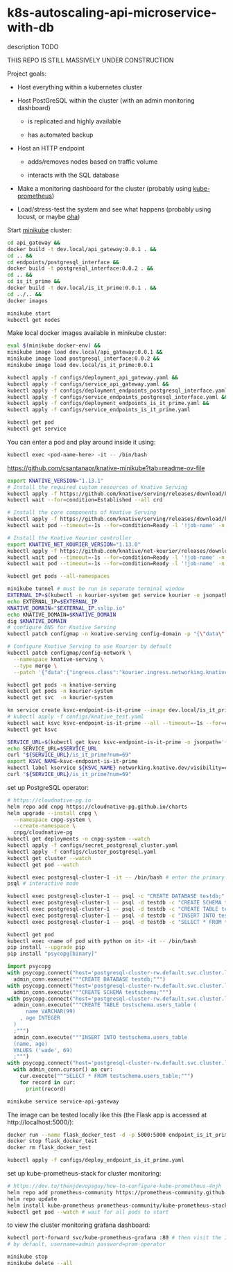# k8s-autoscaling-api-microservice-with-db
description TODO

THIS REPO IS STILL MASSIVELY UNDER CONSTRUCTION

Project goals:

* Host everything within a kubernetes cluster

* Host PostGreSQL within the cluster (with an admin monitoring dashboard)

    - is replicated and highly available

    - has automated backup

* Host an HTTP endpoint 
    
    - adds/removes nodes based on traffic volume
    
    - interacts with the SQL database

* Make a monitoring dashboard for the cluster (probably using [kube-prometheus](https://github.com/prometheus-operator/kube-prometheus))

* Load/stress-test the system and see what happens (probably using locust, or maybe [oha](https://github.com/hatoo/oha))

Start [minikube](https://github.com/kubernetes/minikube) cluster:

```bash
cd api_gateway &&
docker build -t dev.local/api_gateway:0.0.1 . &&
cd .. &&
cd endpoints/postgresql_interface &&
docker build -t postgresql_interface:0.0.2 . &&
cd .. &&
cd is_it_prime &&
docker build -t dev.local/is_it_prime:0.0.1 . &&
cd ../.. &&
docker images
```

```bash
minikube start 
kubectl get nodes
```

Make local docker images available in minikube cluster:

```bash
eval $(minikube docker-env) &&
minikube image load dev.local/api_gateway:0.0.1 &&
minikube image load postgresql_interface:0.0.2 &&
minikube image load dev.local/is_it_prime:0.0.1
```

```bash
kubectl apply -f configs/deployment_api_gateway.yaml &&
kubectl apply -f configs/service_api_gateway.yaml &&
kubectl apply -f configs/deployment_endpoints_postgresql_interface.yaml &&
kubectl apply -f configs/service_endpoints_postgresql_interface.yaml &&
kubectl apply -f configs/deployment_endpoints_is_it_prime.yaml &&
kubectl apply -f configs/service_endpoints_is_it_prime.yaml

kubectl get pod
kubectl get service
```

You can enter a pod and play around inside it using:
```bash
kubectl exec <pod-name-here> -it -- /bin/bash 
```
https://github.com/csantanapr/knative-minikube?tab=readme-ov-file
```bash
export KNATIVE_VERSION="1.13.1"
# Install the required custom resources of Knative Serving
kubectl apply -f https://github.com/knative/serving/releases/download/knative-v${KNATIVE_VERSION}/serving-crds.yaml
kubectl wait --for=condition=Established --all crd

# Install the core components of Knative Serving
kubectl apply -f https://github.com/knative/serving/releases/download/knative-v${KNATIVE_VERSION}/serving-core.yaml
kubectl wait pod --timeout=-1s --for=condition=Ready -l '!job-name' -n knative-serving

# Install the Knative Kourier controller
export KNATIVE_NET_KOURIER_VERSION="1.13.0"
kubectl apply -f https://github.com/knative/net-kourier/releases/download/knative-v${KNATIVE_NET_KOURIER_VERSION}/kourier.yaml
kubectl wait pod --timeout=-1s --for=condition=Ready -l '!job-name' -n kourier-system
kubectl wait pod --timeout=-1s --for=condition=Ready -l '!job-name' -n knative-serving

kubectl get pods --all-namespaces

minikube tunnel # must be run in separate terminal window
EXTERNAL_IP=$(kubectl -n kourier-system get service kourier -o jsonpath='{.status.loadBalancer.ingress[0].ip}')
echo EXTERNAL_IP=$EXTERNAL_IP
KNATIVE_DOMAIN="$EXTERNAL_IP.sslip.io"
echo KNATIVE_DOMAIN=$KNATIVE_DOMAIN
dig $KNATIVE_DOMAIN
# configure DNS for Knative Serving
kubectl patch configmap -n knative-serving config-domain -p "{\"data\": {\"$KNATIVE_DOMAIN\": \"\"}}"

# Configure Knative Serving to use Kourier by default
kubectl patch configmap/config-network \
  --namespace knative-serving \
  --type merge \
  --patch '{"data":{"ingress.class":"kourier.ingress.networking.knative.dev"}}'

kubectl get pods -n knative-serving
kubectl get pods -n kourier-system
kubectl get svc  -n kourier-system

kn service create ksvc-endpoint-is-it-prime --image dev.local/is_it_prime:0.0.1 --port 80
# kubectl apply -f configs/knative_test.yaml
kubectl wait ksvc ksvc-endpoint-is-it-prime --all --timeout=-1s --for=condition=Ready
kubectl get ksvc

SERVICE_URL=$(kubectl get ksvc ksvc-endpoint-is-it-prime -o jsonpath='{.status.url}')
echo SERVICE_URL=$SERVICE_URL
curl "${SERVICE_URL}/is_it_prime?num=69"
export KSVC_NAME=ksvc-endpoint-is-it-prime
kubectl label kservice ${KSVC_NAME} networking.knative.dev/visibility=cluster-local
curl "${SERVICE_URL}/is_it_prime?num=69"
```

set up PostgreSQL operator:
```bash
# https://cloudnative-pg.io
helm repo add cnpg https://cloudnative-pg.github.io/charts
helm upgrade --install cnpg \
  --namespace cnpg-system \
  --create-namespace \
  cnpg/cloudnative-pg
kubectl get deployments -n cnpg-system --watch
kubectl apply -f configs/secret_postgresql_cluster.yaml
kubectl apply -f configs/cluster_postgresql.yaml
kubectl get cluster --watch
kubectl get pod --watch
```

```bash 
kubectl exec postgresql-cluster-1 -it -- /bin/bash # enter the primary database node
psql # interactive mode

kubectl exec postgresql-cluster-1 -- psql -c "CREATE DATABASE testdb;"
kubectl exec postgresql-cluster-1 -- psql -d testdb -c "CREATE SCHEMA testschema;"
kubectl exec postgresql-cluster-1 -- psql -d testdb -c "CREATE TABLE testschema.users(name VARCHAR(99), age INT);"
kubectl exec postgresql-cluster-1 -- psql -d testdb -c "INSERT INTO testschema.users (name, age) values ('joe', 69);"
kubectl exec postgresql-cluster-1 -- psql -d testdb -c "SELECT * FROM testschema.users WHERE age=69;"
```

```bash
kubectl get pod
kubectl exec <name of pod with python on it> -it -- /bin/bash
pip install --upgrade pip
pip install "psycopg[binary]"
```
```python
import psycopg
with psycopg.connect("host='postgresql-cluster-rw.default.svc.cluster.local' port=5432 dbname='postgres' user='db_admin' password='password1234' connect_timeout=10", autocommit=True) as admin_conn:
  admin_conn.execute("""CREATE DATABASE testdb;""")
with psycopg.connect("host='postgresql-cluster-rw.default.svc.cluster.local' port=5432 dbname='testdb' user='db_admin' password='password1234' connect_timeout=10", autocommit=True) as admin_conn:
  admin_conn.execute("""CREATE SCHEMA testschema;""")
with psycopg.connect("host='postgresql-cluster-rw.default.svc.cluster.local' port=5432 dbname='testdb' user='db_admin' password='password1234' connect_timeout=10", autocommit=True) as admin_conn:
  admin_conn.execute("""CREATE TABLE testschema.users_table (
      name VARCHAR(99)
    , age INTEGER
  )
  ;""") 
  admin_conn.execute("""INSERT INTO testschema.users_table
  (name, age)
  VALUES ('wade', 69)
  ;""") 
with psycopg.connect("host='postgresql-cluster-rw.default.svc.cluster.local' port=5432 dbname='testdb' user='db_admin' password='password1234' connect_timeout=10") as admin_conn:
  with admin_conn.cursor() as cur:
    cur.execute("""SELECT * FROM testschema.users_table;""")
    for record in cur:
      print(record)
```


```bash
minikube service service-api-gateway
```

The image can be tested locally like this (the Flask app is accessed at http://localhost:5000/):
```bash
docker run --name flask_docker_test -d -p 5000:5000 endpoint_is_it_prime
docker stop flask_docker_test 
docker rm flask_docker_test
```


```bash
kubectl apply -f configs/deploy_endpoint_is_it_prime.yaml
```

set up kube-prometheus-stack for cluster monitoring:
```bash
# https://dev.to/thenjdevopsguy/how-to-configure-kube-prometheus-4njh 
helm repo add prometheus-community https://prometheus-community.github.io/helm-charts
helm repo update
helm install kube-prometheus prometheus-community/kube-prometheus-stack
kubectl get pod --watch # wait for all pods to start
```
to view the cluster monitoring grafana dashboard:
```bash
kubectl port-forward svc/kube-prometheus-grafana :80 # then visit the IP address shown in your browser
# by default, username=admin password=prom-operator
```




```bash
minikube stop
minikube delete --all
```
